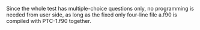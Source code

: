 Since the whole test has multiple-choice questions only, no programming is needed from user side, as long as the fixed only four-line file a.f90 is compiled with PTC-1.f90 together. 

